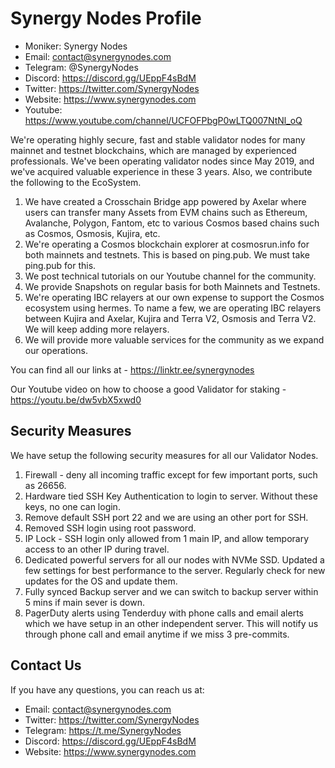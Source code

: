 # Synergy Nodes Profile

- Moniker: Synergy Nodes
- Email: contact@synergynodes.com
- Telegram: @SynergyNodes
- Discord: https://discord.gg/UEppF4sBdM
- Twitter: https://twitter.com/SynergyNodes
- Website: https://www.synergynodes.com
- Youtube: https://www.youtube.com/channel/UCFOFPbgP0wLTQ007NtNl_oQ


We're operating highly secure, fast and stable validator nodes for many mainnet and testnet blockchains, which are managed by experienced professionals. We've been operating validator nodes since May 2019, and we've acquired valuable experience in these 3 years. Also, we contribute the following to the EcoSystem.


1. We have created a Crosschain Bridge app powered by Axelar where users can transfer many Assets from EVM chains such as Ethereum, Avalanche, Polygon, Fantom, etc to various Cosmos based chains such as Cosmos, Osmosis, Kujira, etc.
2. We're operating a Cosmos blockchain explorer at cosmosrun.info for both mainnets and testnets. This is based on ping.pub. We must take ping.pub for this.
3. We post technical tutorials on our Youtube channel for the community.
4. We provide Snapshots on regular basis for both Mainnets and Testnets.
5. We're operating IBC relayers at our own expense to support the Cosmos ecosystem using hermes. To name a few, we are operating IBC relayers between Kujira and Axelar, Kujira and Terra V2, Osmosis and Terra V2. We will keep adding more relayers.
6. We will provide more valuable services for the community as we expand our operations.

You can find all our links at - https://linktr.ee/synergynodes

Our Youtube video on how to choose a good Validator for staking - https://youtu.be/dw5vbX5xwd0

## Security Measures

We have setup the following security measures for all our Validator Nodes.

1. Firewall - deny all incoming traffic except for few important ports, such as 26656.
2. Hardware tied SSH Key Authentication to login to server. Without these keys, no one can login.
3. Remove default SSH port 22 and we are using an other port for SSH.
4. Removed SSH login using root password.
5. IP Lock - SSH login only allowed from 1 main IP, and allow temporary access to an other IP during travel.
6. Dedicated powerful servers for all our nodes with NVMe SSD. Updated a few settings for best performance to the server. Regularly check for new updates for the OS and update them.
7. Fully synced Backup server and we can switch to backup server within 5 mins if main sever is down.
8. PagerDuty alerts using Tenderduy with phone calls and email alerts which we have setup in an other independent server. This will notify us through phone call and email anytime if we miss 3 pre-commits.

## Contact Us

If you have any questions, you can reach us at:

- Email: contact@synergynodes.com
- Twitter: https://twitter.com/SynergyNodes
- Telegram: https://t.me/SynergyNodes
- Discord: https://discord.gg/UEppF4sBdM
- Website: https://www.synergynodes.com
